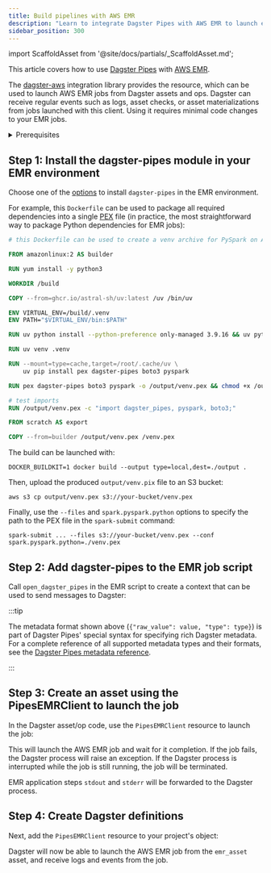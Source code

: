 ```yaml
---
title: Build pipelines with AWS EMR
description: "Learn to integrate Dagster Pipes with AWS EMR to launch external code from Dagster assets."
sidebar_position: 300
---
```


import ScaffoldAsset from '@site/docs/partials/\_ScaffoldAsset.md';

<ScaffoldAsset />

This article covers how to use [Dagster Pipes](/guides/build/external-pipelines/) with [AWS EMR](https://aws.amazon.com/emr/).

The [dagster-aws](/api/libraries/dagster-aws) integration library provides the <PyObject section="libraries" object="pipes.PipesEMRClient" module="dagster_aws" /> resource, which can be used to launch AWS EMR jobs from Dagster assets and ops. Dagster can receive regular events such as logs, asset checks, or asset materializations from jobs launched with this client. Using it requires minimal code changes to your EMR jobs.


<details>
  <summary>Prerequisites</summary>

    - **In the Dagster environment**, you'll need to:

    - Install the following packages:

        ```shell
        uv pip install dagster dagster-webserver dagster-aws
        ```

        Refer to the [Dagster installation guide](/getting-started/installation) for more info.

    - **Configure AWS authentication credentials.** If you don't have this set up already, refer to the [boto3 quickstart](https://boto3.amazonaws.com/v1/documentation/api/latest/guide/quickstart.html).

    - **In AWS**, you'll need:

    - An existing AWS account
    - Prepared infrastructure such as S3 buckets, IAM roles, and other resources required for your EMR job

</details>

## Step 1: Install the dagster-pipes module in your EMR environment

Choose one of the [options](https://spark.apache.org/docs/latest/api/python/user_guide/python_packaging.html#python-package-management) to install `dagster-pipes` in the EMR environment.

For example, this `Dockerfile` can be used to package all required dependencies into a single [PEX](https://docs.pex-tool.org/) file (in practice, the most straightforward way to package Python dependencies for EMR jobs):

```Dockerfile file=/guides/dagster/dagster_pipes/emr/Dockerfile
# this Dockerfile can be used to create a venv archive for PySpark on AWS EMR

FROM amazonlinux:2 AS builder

RUN yum install -y python3

WORKDIR /build

COPY --from=ghcr.io/astral-sh/uv:latest /uv /bin/uv

ENV VIRTUAL_ENV=/build/.venv
ENV PATH="$VIRTUAL_ENV/bin:$PATH"

RUN uv python install --python-preference only-managed 3.9.16 && uv python pin 3.9.16

RUN uv venv .venv

RUN --mount=type=cache,target=/root/.cache/uv \
    uv pip install pex dagster-pipes boto3 pyspark

RUN pex dagster-pipes boto3 pyspark -o /output/venv.pex && chmod +x /output/venv.pex

# test imports
RUN /output/venv.pex -c "import dagster_pipes, pyspark, boto3;"

FROM scratch AS export

COPY --from=builder /output/venv.pex /venv.pex
```

The build can be launched with:

```shell
DOCKER_BUILDKIT=1 docker build --output type=local,dest=./output .
```

Then, upload the produced `output/venv.pix` file to an S3 bucket:

```shell
aws s3 cp output/venv.pex s3://your-bucket/venv.pex
```

Finally, use the `--files` and `spark.pyspark.python` options to specify the path to the PEX file in the `spark-submit` command:

```shell
spark-submit ... --files s3://your-bucket/venv.pex --conf spark.pyspark.python=./venv.pex
```

## Step 2: Add dagster-pipes to the EMR job script

Call `open_dagster_pipes` in the EMR script to create a context that can be used to send messages to Dagster:

<CodeExample path="docs_snippets/docs_snippets/guides/dagster/dagster_pipes/emr/script.py" />

:::tip

The metadata format shown above (`{"raw_value": value, "type": type}`) is part of Dagster Pipes' special syntax for specifying rich Dagster metadata. For a complete reference of all supported metadata types and their formats, see the [Dagster Pipes metadata reference](/guides/build/external-pipelines/using-dagster-pipes/reference#passing-rich-metadata-to-dagster).

:::

## Step 3: Create an asset using the PipesEMRClient to launch the job

In the Dagster asset/op code, use the `PipesEMRClient` resource to launch the job:

<CodeExample path="docs_snippets/docs_snippets/guides/dagster/dagster_pipes/emr/dagster_code.py" startAfter="start_asset_marker" endBefore="end_asset_marker" title="src/<project_name>/defs/assets.py" />

This will launch the AWS EMR job and wait for it completion. If the job fails, the Dagster process will raise an exception. If the Dagster process is interrupted while the job is still running, the job will be terminated.

EMR application steps `stdout` and `stderr` will be forwarded to the Dagster process.

## Step 4: Create Dagster definitions

Next, add the `PipesEMRClient` resource to your project's <PyObject section="definitions" module="dagster" object="Definitions" /> object:

<CodeExample path="docs_snippets/docs_snippets/guides/dagster/dagster_pipes/emr/dagster_code.py" startAfter="start_definitions_marker" endBefore="end_definitions_marker" title="src/<project_name>/defs/resources.py" />

Dagster will now be able to launch the AWS EMR job from the `emr_asset` asset, and receive logs and events from the job.

